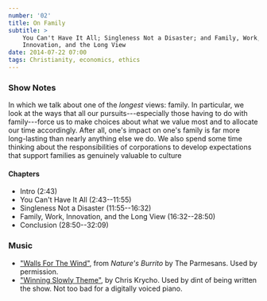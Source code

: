```yaml
---
number: '02'
title: On Family
subtitle: >
    You Can't Have It All; Singleness Not a Disaster; and Family, Work,
    Innovation, and the Long View
date: 2014-07-22 07:00
tags: Christianity, economics, ethics
---
```


### Show Notes

In which we talk about one of the *longest* views: family. In particular, we
look at the ways that all our pursuits---especially those having to do with
family---force us to make choices about what we value most and to allocate our
time accordingly. After all, one's impact on one's family is far more
long-lasting than nearly anything else we do. We also spend some time thinking
about the responsibilities of corporations to develop expectations that support
families as genuinely valuable to culture

#### Chapters

  - Intro (2:43)
  - You Can't Have It All (2:43--11:55)
  - Singleness Not a Disaster (11:55--16:32)
  - Family, Work, Innovation, and the Long View (16:32--28:50)
  - Conclusion (28:50--32:09)

### Music

  - ["Walls For The Wind"](//theparmesans.bandcamp.com), from _Nature's
    Burrito_ by The Parmesans. Used by permission.
  - ["Winning Slowly Theme"](//soundcloud.com/chriskrycho/winning-slowly),
    by Chris Krycho. Used by dint of being written the show. Not too bad for a
    digitally voiced piano.
